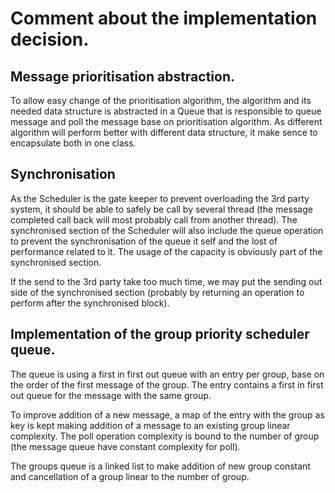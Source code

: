 # Comment about the implementation decision.

## Message prioritisation abstraction.
To allow easy change of the prioritisation algorithm, the algorithm and its needed
 data structure is abstracted in a Queue that is responsible to queue message and
 poll the message base on prioritisation algorithm.  As different algorithm will
 perform better with different data structure, it make sence to encapsulate both
 in one class.

## Synchronisation
As the Scheduler is the gate keeper to prevent overloading the 3rd party system,
it should be able to safely be call by several thread (the message completed
call back will most probably call from another thread).  The synchronised section
of the Scheduler will also include the queue operation to prevent the synchronisation
of the queue it self and the lost of performance related to it.  The usage of the
capacity is obviously part of the synchronised section.

If the send to the 3rd party take too much time, we may put the sending out side
of the synchronised section (probably by returning an operation to perform after
the synchronised block).

## Implementation of the group priority scheduler queue.
The queue is using a first in first out queue with an entry per group, base on
the order of the first message of the group.  The entry contains a first in first out
queue for the message with the same group.

To improve addition of a new message, a map of the entry with the group as key is kept
making addition of a message to an existing group linear complexity.  The poll operation
complexity is bound to the number of group (the message queue have constant complexity
for poll).

The groups queue is a linked list to make addition of new group constant and cancellation
of a group linear to the number of group.